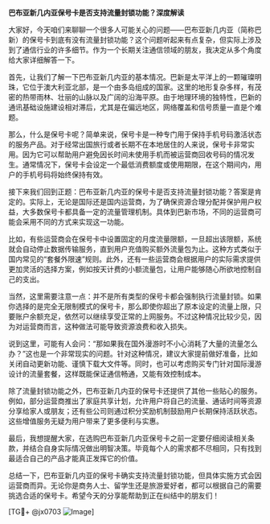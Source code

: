 **巴布亚新几内亚保号卡是否支持流量封锁功能？深度解读**

大家好，今天咱们来聊聊一个很多人可能关心的问题——巴布亚新几内亚（简称巴新）的保号卡到底有没有流量封锁功能？这个问题听起来有点复杂，但实际上涉及到了通信行业的许多细节。作为一个长期关注通信领域的朋友，我决定从多个角度给大家详细解答一下。

首先，让我们了解一下巴布亚新几内亚的基本情况。巴新是太平洋上的一颗璀璨明珠，它位于澳大利亚北部，是一个由多岛组成的国家。这里的地形复杂多样，有茂密的热带雨林、壮丽的山脉以及广阔的沿海平原。由于地理环境的独特性，巴新的通讯基础设施建设相对滞后，尤其是在偏远地区，网络覆盖和信号质量一直是个难题。

那么，什么是保号卡呢？简单来说，保号卡是一种专门用于保持手机号码激活状态的服务产品。对于经常出国旅行或者长期不在本地居住的人来说，保号卡非常实用。因为它可以帮助用户避免因长时间未使用手机而被运营商回收号码的情况发生。通常情况下，保号卡会设定一个最低消费额度或使用期限，在这个期间内，用户的手机号码将始终保持有效。

接下来我们回到正题：巴布亚新几内亚的保号卡是否支持流量封锁功能？答案是肯定的。实际上，无论是国际还是国内运营商，为了确保资源合理分配并保护用户权益，大多数保号卡都具备一定的流量管理机制。具体到巴新市场，不同的运营商可能会采用不同的方式来实现这一功能。

比如，有些运营商会在保号卡中设置固定的月度流量限额，一旦超出该限额，系统就会自动停止数据传输服务，直到用户充值购买额外流量包为止。这种方式类似于国内常见的“套餐外限速”规则。此外，还有一些运营商会根据用户的实际需求提供更加灵活的选择方案，例如按天计费的小额流量包，让用户能够随心所欲地控制自己的支出。

当然，这里需要注意一点：并不是所有类型的保号卡都会强制执行流量封锁。如果你选择的是完全无限制模式的保号卡，那么即使你超出了原本设定的流量上限，只要账户余额充足，依然可以继续享受正常的上网服务。不过这种情况比较少见，因为对运营商而言，这种做法可能导致资源浪费和收入损失。

说到这里，可能有人会问：“那如果我在国外漫游时不小心消耗了大量的流量怎么办？”这也是一个非常现实的问题。针对这种情况，建议大家提前做好准备，比如关闭自动更新功能、谨慎下载大文件等。同时，也可以考虑购买专门针对国际漫游设计的流量套餐，这样既能保证通信畅通，又能有效控制成本。

除了流量封锁功能之外，巴布亚新几内亚的保号卡还提供了其他一些贴心的服务。例如，部分运营商推出了家庭共享计划，允许用户将自己的流量、通话时间等资源分享给家人或朋友；还有些公司则通过积分奖励机制鼓励用户长期保持活跃状态。这些增值服务无疑为用户带来了更多便利与实惠。

最后，我想提醒大家，在选购巴布亚新几内亚保号卡之前一定要仔细阅读相关条款，并结合自身实际情况做出明智决策。毕竟每个人的需求都不尽相同，只有找到最适合自己的产品才能真正发挥它的价值。

总结一下，巴布亚新几内亚的保号卡确实支持流量封锁功能，但具体实施方式会因运营商而异。无论你是商务人士、留学生还是旅游爱好者，都可以根据自己的需要挑选合适的保号卡。希望今天的分享能帮助到正在纠结中的朋友们！

[TG💪+ @jx0703 ![Image](https://github.com/user-attachments/assets/dbca1d08-cadb-493c-b0ec-ad6f7a83f270)]